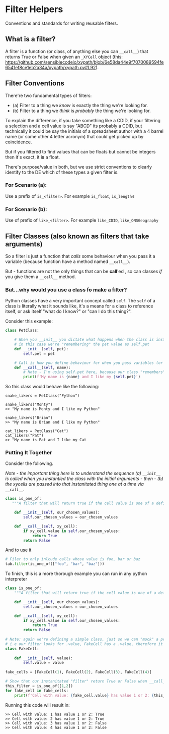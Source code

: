 
# Filter Helpers

Conventions and standards for writing reusable filters.


## What is a filter?

A filter is a function (or class, of anything else you can `__call__`) that returns True or False when given an `_XYCell` object (this: https://github.com/sensiblecodeio/xypath/blob/6e58da44e9f7070089594fe6541ef8ce1eb2a34a/xypath/xypath.py#L92).

## Filter Conventions

There're two fundamental types of filters:

- (a) Filter to a thing we _know_ is exactly the thing we're looking for.
- (b) Filter to a thing we _think_ is _probably_ the thing we're looking for.

To explain the difference, if you take something like a CDID, if your filtering a selection and a cell value is say "ABCD" its probably a CDID, but technically it could be say the initials of a spreadsheet author with a 4 barrel name (or some other 4 letter acronym) that could get picked up by coincidence.

But if you filtered to find values that can be floats but cannot be integers then it's exact, it **is** a float. 

There's purpose/value in both, but we use strict conventions to clearly identify to the DE which of these types a given filter is.

### For Scenario (a):

Use a prefix of `is_<filter>`. For example `is_float`, `is_length4`

### For Scenario (b):

Use of prefix of `like_<filter>`. For example `like_CDID`, `like_ONSGeography`


## Filter Classes (also known as filters that take arguments)

So a filter is just a function that _calls_ some behaviour when you pass it a variable (because function have a method named `__call__`).

But - functions are not the only things that can be __call__'ed , so can classes _if_ you give them a `__call__` method.

### But...why would you use a class fo make a filter?

Python classes have a very important concept called `self`. The `self` of a class is literally what it sounds like, it's a means for a class to reference itself, or ask itself "what do I know?" or "can I do this thing?".

Consider this example:

```python
class PetClass:

    # When you __init__ you dictate what happens when the class is instantiated/created
    # in this case we're "remembering" the pet value as self.pet
    def __init__(self, pet):
        self.pet = pet

    # Call is how you define behaviour for when you pass variables (or call on) your class AFTER it's been instantiated.
    def __call__(self, name):
        # Note - I'm using self.pet here, because our class "remembers" this property
        print(f'My name is {name} and I like my {self.pet}')

```

So this class would behave like the following:

```
snake_likers = PetClass("Python")

snake_likers("Monty")
>> "My name is Monty and I like my Python"

snake_likers("Brian")
>> "My name is Brian and I like my Python"

cat_likers = PetClass("Cat")
cat_likers("Pat")
>> "My name is Pat and I like my Cat
```

### Putting It Together

Consider the following.

_Note - the important thing here is to understand the sequence (a) `__init__` is called when you instantied the class with the initial arguments - then - (b) the xycells are passed into that instanitated thing one at a time via `__call__`._

```python
class is_one_of:
   """A filter that will return true if the cell value is one of a defined list of values"""

    def __init__(self, our_chosen_values):
        self.our_chosen_values = our_chosen_values

    def __call__(self, xy_cell):
        if xy_cell.value in self.our_chosen_values:
            return True
        return False
```

And to use it

```python
# Filer to only inlcude calls whose value is foo, bar or baz
tab.filter(is_one_of(["foo", "bar", "baz"]))
```

To finish, this is a more thorough example you can run in any python interpreter

```python
class is_one_of:
    """A filter that will return true if the cell value is one of a defined list of values"""

    def __init__(self, our_chosen_values):
        self.our_chosen_values = our_chosen_values

    def __call__(self, xy_cell):
        if xy_cell.value in self.our_chosen_values:
            return True
        return False
    
# Note: again we're defining a simple class, just so we can "mock" a primitive xycell for this example
# i.e our filter looks for .value, FakeCell has a .value, therefore it'll work
class FakeCell:
    
    def __init__(self, value):
        self.value = value
        
fake_cells = [FakeCell(1), FakeCell(2), FakeCell(3), FakeCell(4)]

# Show that our instanitated "filter" return True or False when __call__'d
this_filter = is_one_of([1,2])
for fake_cell in fake_cells:
    print(f'Cell with value: {fake_cell.value} has value 1 or 2: {this_filter(fake_cell)}')
```

Running this code will result in:

```
>> Cell with value: 1 has value 1 or 2: True
>> Cell with value: 2 has value 1 or 2: True
>> Cell with value: 3 has value 1 or 2: False
>> Cell with value: 4 has value 1 or 2: False
```